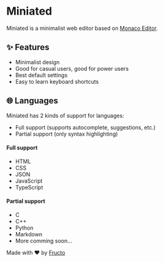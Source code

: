 # Miniated

Miniated is a minimalist web editor based on [Monaco Editor](https://microsoft.github.io/monaco-editor/).

## ✨ Features

* Minimalist design
* Good for casual users, good for power users
* Best default settings
* Easy to learn keyboard shortcuts

## 🌐 Languages

Miniated has 2 kinds of support for languages:
* Full support (supports autocomplete, suggestions, etc.)
* Partial support (only syntax highlighting)

#### Full support
* HTML
* CSS
* JSON
* JavaScript
* TypeScript

#### Partial support
* C
* C++
* Python
* Markdown
* More comming soon...

Made with ❤ by [Fructo](https://fructo.land)